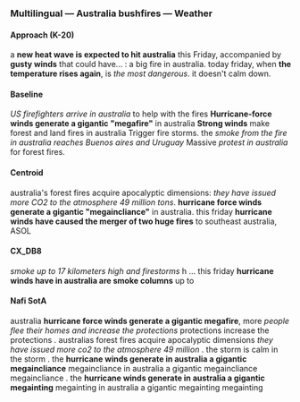### Multilingual — Australia bushfires — Weather



#### Approach (K-20)

a **new heat wave is expected to hit australia** this Friday, accompanied by **gusty winds** that could have... : a big fire in australia. today friday, when **the temperature rises again**, is *the most dangerous*. it doesn't calm down.



#### Baseline

*US firefighters arrive in australia* to help with the fires **Hurricane-force winds generate a gigantic "megafire"** in australia **Strong winds** make forest and land fires in australia Trigger fire storms. the *smoke from the fire in australia reaches Buenos aires and Uruguay* Massive *protest in australia* for forest fires.



#### Centroid

australia's forest fires acquire apocalyptic dimensions: *they have issued more CO2 to the atmosphere 49 million tons*. **hurricane force winds generate a gigantic "megaincliance"** in australia. this friday **hurricane winds have caused the merger of two huge fires** to southeast australia, ASOL



#### CX\_DB8

*smoke up to 17 kilometers high and firestorms* h ... this friday **hurricane winds have in australia are smoke columns** up to 



#### Nafi SotA

australia **hurricane force winds generate a gigantic megafire**, more *people flee their homes and increase the protections* protections increase the protections .
australias forest fires acquire apocalyptic dimensions *they have issued more co2 to the atmosphere 49 million* .
the storm is calm in the storm .
the **hurricane winds generate in australia a gigantic megaincliance** megaincliance in australia a gigantic megaincliance megaincliance .
the **hurricane winds generate in australia a gigantic megainting** megainting in australia a gigantic megainting megainting

